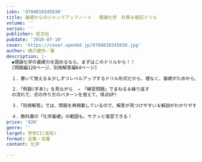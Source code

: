 ```yaml
---
isbn: '9784010345030'
title: 基礎からのジャンプアップノート 　理論化学　計算＆暗記ドリル
volume: ''
series: ''
publisher: 旺文社
pubdate: '2018-07-10'
cover: 'https://cover.openbd.jp/9784010345030.jpg'
author: 橋爪健作／著
description: |-
  ◆理論化学の基礎力を固めるなら、まずはこのドリルから！！
  [問題編128ページ、別冊解答編64ページ]

  １．書いて覚える＆少しずつレベルアップするドリル形式だから、理なく、基礎がためから入試対策まで、実力UPできる！

  ２．「例題(手本)」を見ながら　⇒　「練習問題」でまねる＆繰り返す　
  の流れで、式の作り方のパターンを覚えて、得点UP!

  ３．「別冊解答」では、問題を再掲載しているので、解答が見つけやすい＆解説がわかりやすい

  ４．教科書の「化学基礎」の範囲も、サクッと復習できる！
price: '920'
genre: ''
target: 学参II(高校)
format: 全集・双書
content: 化学

---
```

